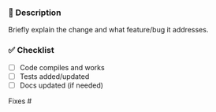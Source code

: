 ### 📌 Description

Briefly explain the change and what feature/bug it addresses.

### ✅ Checklist

- [ ] Code compiles and works
- [ ] Tests added/updated
- [ ] Docs updated (if needed)

Fixes #
